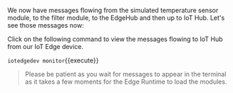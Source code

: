 We now have messages flowing from the simulated temperature sensor module, to the filter module, to the EdgeHub and then up to IoT Hub.  Let's see those messages now:

Click on the following command to view the messages flowing to IoT Hub from our IoT Edge device.

`iotedgedev monitor`{{execute}}

> Please be patient as you wait for messages to appear in the terminal as it takes a few moments for the Edge Runtime to load the modules.